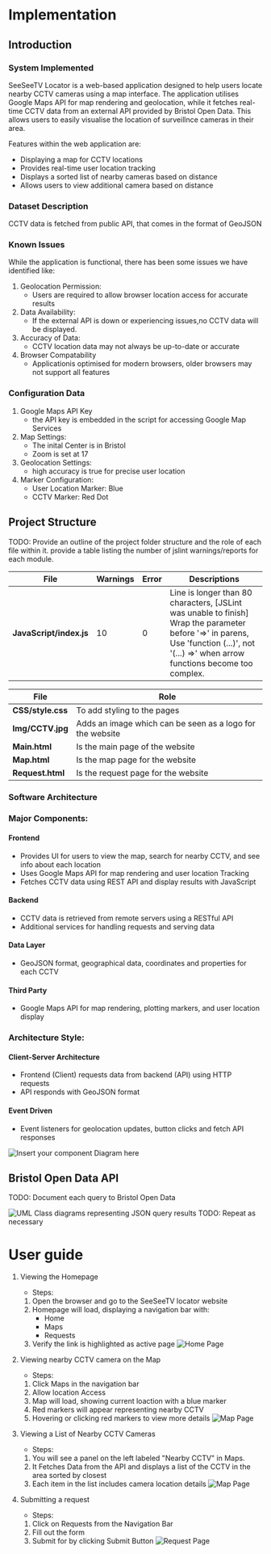 # Implementation

## Introduction
### System Implemented
SeeSeeTV Locator is a web-based application designed to help users locate nearby CCTV cameras using a map interface. The application utilises Google Maps API for map rendering and geolocation, while it fetches real-time CCTV data from an external API provided by Bristol Open Data. This allows users to easily visualise the location of surveillnce cameras in their area.

Features within the web application are:
- Displaying a map for CCTV locations
- Provides real-time user location tracking
- Displays a sorted list of nearby cameras based on distance
- Allows users to view additional camera based on distance

### Dataset Description
CCTV data is fetched from public API, that comes in the format of GeoJSON

### Known Issues
While the application is functional, there has been some issues we have identified like:
1. Geolocation Permission:
   - Users are required to allow browser location access for accurate results
2. Data Availability:
   - If the external API is down or experiencing issues,no CCTV data will be displayed.
3. Accuracy of Data:
   - CCTV location data may not always be up-to-date or accurate
4. Browser Compatability
   - Applicationis optimised for modern browsers, older browsers may not support all features

### Configuration Data
1. Google Maps API Key
   - the API key is embedded in the script for accessing Google Map Services
2. Map Settings:
   - The inital Center is in Bristol
   - Zoom is set at 17
3. Geolocation Settings:
   - high accuracy is true for precise user location
4. Marker Configuration:
   - User Location Marker: Blue
   - CCTV Marker: Red Dot

## Project Structure
TODO: Provide an outline of the project folder structure and the role of each file within it.
provide a table listing the number of jslint warnings/reports for each module.

| File                | Warnings | Error | Descriptions |
| ------------------- | -------- | ----- | ------------ |
| **JavaScript/index.js** |    10    |   0   | Line is longer than 80 characters,  [JSLint was unable to finish] Wrap the parameter before '=>' in parens, Use 'function (...)', not '(...) =>' when arrow functions become too complex.|

| File | Role |
| ---- | ---- |
| **CSS/style.css** | To add styling to the pages |
| **Img/CCTV.jpg**  | Adds an image which can be seen as a logo for the website |
| **Main.html** | Is the main page of the website |
| **Map.html** | Is the map page for the website |
| **Request.html** | Is the request page for the website |

### Software Architecture
### Major Components:
#### Frontend
  - Provides UI for users to view the map, search for nearby CCTV, and see info about each location
  - Uses Google Maps API for map rendering and user location Tracking
  - Fetches CCTV data using REST API and display results with JavaScript
#### Backend
  - CCTV data is retrieved from remote servers using a RESTful API
  - Additional services for handling requests and serving data
#### Data Layer
  - GeoJSON format, geographical data, coordinates and properties for each CCTV
#### Third Party 
  - Google Maps API for map rendering, plotting markers, and user location display

### Architecture Style:
#### Client-Server Architecture 
- Frontend (Client) requests data from backend (API) using HTTP requests
- API responds with GeoJSON format

#### Event Driven
- Event listeners for geolocation updates, button clicks and fetch API responses 

![Insert your component Diagram here](images/ComponentDiagram.png)

## Bristol Open Data API
TODO: Document each query to Bristol Open Data

![UML Class diagrams representing JSON query results](images/BOPClass1.png)
TODO: Repeat as necessary

# User guide
1. Viewing the Homepage
   - Steps:
   1. Open the browser and go to the SeeSeeTV locator website
   2. Homepage will load, displaying a navigation bar with:
      - Home
      - Maps
      - Requests
   3. Verify the link is highlighted as active page
![Home Page](images/homepage.png)

2. Viewing nearby CCTV camera on the Map
   - Steps:
   1. Click Maps in the navigation bar
   2. Allow location Access
   3. Map will load, showing current loaction with a blue marker
   4. Red markers will appear representing nearby CCTV
   5. Hovering or clicking red markers to view more details
![Map Page](images/Map.png)

3. Viewing a List of Nearby CCTV Cameras
   - Steps:
   1. You will see a panel on the left labeled "Nearby CCTV" in Maps.
   2. It Fetches Data from the API and displays a list of the CCTV in the area sorted by closest
   3. Each item in the list includes camera location details
![Map Page](images/Map.png)

4. Submitting a request
   - Steps:
   1. Click on Requests from the Navigation Bar
   2. Fill out the form
   3. Submit for by clicking Submit Button
![Request Page](images/request.png)
